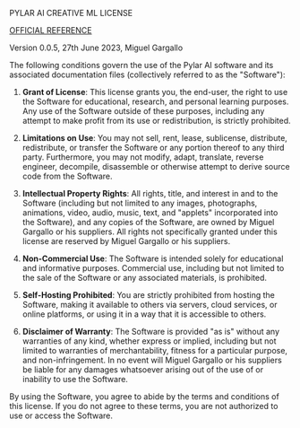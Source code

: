 PYLAR AI CREATIVE ML LICENSE

[OFFICIAL REFERENCE](https://huggingface.co/spaces/superdatas/LICENSE)

Version 0.0.5, 27th June 2023, Miguel Gargallo

The following conditions govern the use of the Pylar AI software and its associated documentation files (collectively referred to as the "Software"):

1. **Grant of License**: This license grants you, the end-user, the right to use the Software for educational, research, and personal learning purposes. Any use of the Software outside of these purposes, including any attempt to make profit from its use or redistribution, is strictly prohibited.

2. **Limitations on Use**: You may not sell, rent, lease, sublicense, distribute, redistribute, or transfer the Software or any portion thereof to any third party. Furthermore, you may not modify, adapt, translate, reverse engineer, decompile, disassemble or otherwise attempt to derive source code from the Software.

3. **Intellectual Property Rights**: All rights, title, and interest in and to the Software (including but not limited to any images, photographs, animations, video, audio, music, text, and "applets" incorporated into the Software), and any copies of the Software, are owned by Miguel Gargallo or his suppliers. All rights not specifically granted under this license are reserved by Miguel Gargallo or his suppliers.

4. **Non-Commercial Use**: The Software is intended solely for educational and informative purposes. Commercial use, including but not limited to the sale of the Software or any associated materials, is prohibited.

5. **Self-Hosting Prohibited**: You are strictly prohibited from hosting the Software, making it available to others via servers, cloud services, or online platforms, or using it in a way that it is accessible to others.

6. **Disclaimer of Warranty**: The Software is provided "as is" without any warranties of any kind, whether express or implied, including but not limited to warranties of merchantability, fitness for a particular purpose, and non-infringement. In no event will Miguel Gargallo or his suppliers be liable for any damages whatsoever arising out of the use of or inability to use the Software.

By using the Software, you agree to abide by the terms and conditions of this license. If you do not agree to these terms, you are not authorized to use or access the Software.
